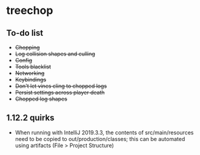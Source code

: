 # treechop

## To-do list
* ~~Chopping~~
* ~~Log collision shapes and culling~~
* ~~Config~~
* ~~Tools blacklist~~
* ~~Networking~~
* ~~Keybindings~~
* ~~Don't let vines cling to chopped logs~~
* ~~Persist settings across player death~~
* ~~Chopped log shapes~~

## 1.12.2 quirks
* When running with IntelliJ 2019.3.3, the contents of src/main/resources need to be copied to out/production/classes; this can be automated using artifacts (File > Project Structure)
